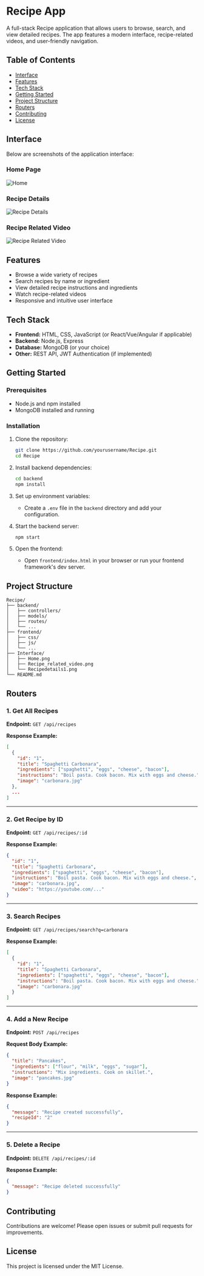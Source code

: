 # Recipe App

A full-stack Recipe application that allows users to browse, search, and view detailed recipes. The app features a modern interface, recipe-related videos, and user-friendly navigation.

## Table of Contents

- [Interface](#interface)
- [Features](#features)
- [Tech Stack](#tech-stack)
- [Getting Started](#getting-started)
- [Project Structure](#project-structure)
- [Routers](#routers)
- [Contributing](#contributing)
- [License](#license)

## Interface

Below are screenshots of the application interface:

### Home Page

![Home](./Interface/Home.png)

### Recipe Details

![Recipe Details](./Interface/Recipedetails1.png)

### Recipe Related Video

![Recipe Related Video](./Interface/Recipe_related_video.png)

## Features

- Browse a wide variety of recipes
- Search recipes by name or ingredient
- View detailed recipe instructions and ingredients
- Watch recipe-related videos
- Responsive and intuitive user interface

## Tech Stack

- **Frontend:** HTML, CSS, JavaScript (or React/Vue/Angular if applicable)
- **Backend:** Node.js, Express
- **Database:** MongoDB (or your choice)
- **Other:** REST API, JWT Authentication (if implemented)

## Getting Started

### Prerequisites

- Node.js and npm installed
- MongoDB installed and running

### Installation

1. Clone the repository:

   ```sh
   git clone https://github.com/yourusername/Recipe.git
   cd Recipe
   ```

2. Install backend dependencies:

   ```sh
   cd backend
   npm install
   ```

3. Set up environment variables:

   - Create a `.env` file in the `backend` directory and add your configuration.

4. Start the backend server:

   ```sh
   npm start
   ```

5. Open the frontend:
   - Open `frontend/index.html` in your browser or run your frontend framework's dev server.

## Project Structure

```
Recipe/
├── backend/
│   ├── controllers/
│   ├── models/
│   ├── routes/
│   └── ...
├── frontend/
│   ├── css/
│   ├── js/
│   └── ...
├── Interface/
│   ├── Home.png
│   ├── Recipe_related_video.png
│   └── Recipedetails1.png
└── README.md
```

## Routers

### 1. Get All Recipes

**Endpoint:** `GET /api/recipes`

**Response Example:**

```json
[
  {
    "id": "1",
    "title": "Spaghetti Carbonara",
    "ingredients": ["spaghetti", "eggs", "cheese", "bacon"],
    "instructions": "Boil pasta. Cook bacon. Mix with eggs and cheese.",
    "image": "carbonara.jpg"
  },
  ...
]
```

---

### 2. Get Recipe by ID

**Endpoint:** `GET /api/recipes/:id`

**Response Example:**

```json
{
  "id": "1",
  "title": "Spaghetti Carbonara",
  "ingredients": ["spaghetti", "eggs", "cheese", "bacon"],
  "instructions": "Boil pasta. Cook bacon. Mix with eggs and cheese.",
  "image": "carbonara.jpg",
  "video": "https://youtube.com/..."
}
```

---

### 3. Search Recipes

**Endpoint:** `GET /api/recipes/search?q=carbonara`

**Response Example:**

```json
[
  {
    "id": "1",
    "title": "Spaghetti Carbonara",
    "ingredients": ["spaghetti", "eggs", "cheese", "bacon"],
    "instructions": "Boil pasta. Cook bacon. Mix with eggs and cheese.",
    "image": "carbonara.jpg"
  }
]
```

---

### 4. Add a New Recipe

**Endpoint:** `POST /api/recipes`

**Request Body Example:**

```json
{
  "title": "Pancakes",
  "ingredients": ["flour", "milk", "eggs", "sugar"],
  "instructions": "Mix ingredients. Cook on skillet.",
  "image": "pancakes.jpg"
}
```

**Response Example:**

```json
{
  "message": "Recipe created successfully",
  "recipeId": "2"
}
```

---

### 5. Delete a Recipe

**Endpoint:** `DELETE /api/recipes/:id`

**Response Example:**

```json
{
  "message": "Recipe deleted successfully"
}
```

## Contributing

Contributions are welcome! Please open issues or submit pull requests for improvements.

## License

This project is licensed under the MIT License.
